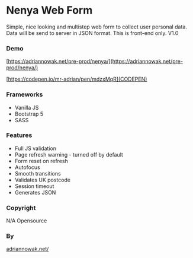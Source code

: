 # Nenya Web Form
Simple, nice looking and multistep web form to collect user personal data. Data will be send to server in JSON format. This is front-end only.
V1.0
### Demo
[https://adriannowak.net/pre-prod/nenya/](https://adriannowak.net/pre-prod/nenya/)

[https://codepen.io/mr-adrian/pen/mdzxMqR](CODEPEN)

### Frameworks
- Vanilla JS
- Bootstrap 5
- SASS

### Features
- Full JS validation
- Page refresh warning - turned off by default
- Form reset on refresh
- Autofocus
- Smooth transitions
- Validates UK postcode
- Session timeout
- Generates JSON

### Copyright
N/A Opensource

### By
[adriannowak.net/](https://www.adriannowak.net/)
